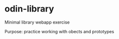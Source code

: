 # odin-library
Minimal library webapp exercise

Purpose: practice working with obects and prototypes